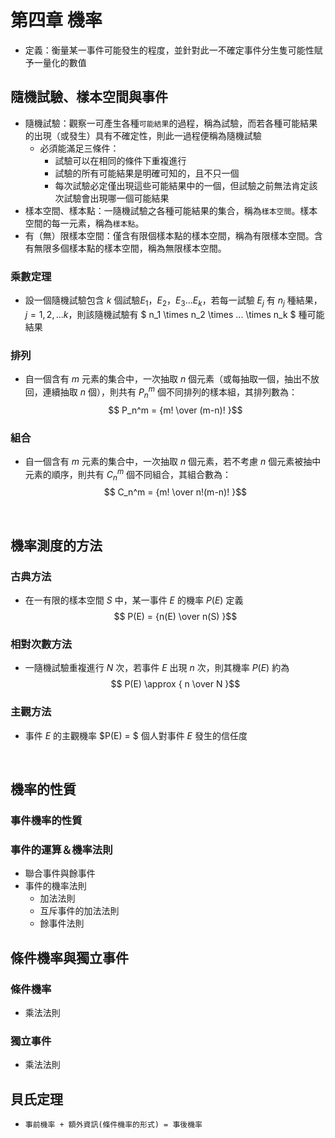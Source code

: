 # 第四章 機率
* 定義：衡量某一事件可能發生的程度，並針對此一不確定事件分生隻可能性賦予一量化的數值

## 隨機試驗、樣本空間與事件
* 隨機試驗：觀察一可產生各種`可能結果`的過程，稱為試驗，而若各種可能結果的出現（或發生）具有不確定性，則此一過程便稱為隨機試驗
   * 必須能滿足三條件：
        * 試驗可以在相同的條件下重複進行
        * 試驗的所有可能結果是明確可知的，且不只一個
        * 每次試驗必定僅出現這些可能結果中的一個，但試驗之前無法肯定該次試驗會出現哪一個可能結果
* 樣本空間、樣本點：一隨機試驗之各種可能結果的集合，稱為`樣本空間`。樣本空間的每一元素，稱為`樣本點`。
* 有（無）限樣本空間：僅含有限個樣本點的樣本空間，稱為有限樣本空間。含有無限多個樣本點的樣本空間，稱為無限樣本空間。

### 乘數定理
* 設一個隨機試驗包含 $k$ 個試驗$E_1$，$E_2$，$E_3$...$E_k$，若每一試驗 $E_j$ 有 $n_j$ 種結果，$j=1,2,...k$，則該隨機試驗有 $ n_1 \times n_2 \times ... \times n_k $ 種可能結果

### 排列
* 自一個含有 $m$ 元素的集合中，一次抽取 $n$ 個元素（或每抽取一個，抽出不放回，連續抽取 $n$ 個），則共有 $P_n^m$ 個不同排列的樣本組，其排列數為：
$$ P_n^m = {m! \over (m-n)! }$$

### 組合
* 自一個含有 $m$ 元素的集合中，一次抽取 $n$ 個元素，若不考慮 $n$ 個元素被抽中元素的順序，則共有 $C_n^m$ 個不同組合，其組合數為：
$$ C_n^m = {m! \over n!(m-n)! }$$

<br>

## 機率測度的方法

### 古典方法
* 在一有限的樣本空間 $S$ 中，某一事件 $E$ 的機率 $P(E)$ 定義
$$ P(E) = {n(E) \over n(S) }$$ 

### 相對次數方法
* 一隨機試驗重複進行 $N$ 次，若事件 $E$ 出現 $n$ 次，則其機率 $P(E)$ 約為
$$ P(E) \approx { n \over N }$$ 

### 主觀方法
* 事件 $E$ 的主觀機率 $P(E) = $ 個人對事件 $E$ 發生的信任度

<br>

## 機率的性質

### 事件機率的性質

### 事件的運算＆機率法則
  * 聯合事件與餘事件
  * 事件的機率法則
     * 加法法則
     * 互斥事件的加法法則
     * 餘事件法則


## 條件機率與獨立事件
### 條件機率
* 乘法法則

### 獨立事件
* 乘法法則

## 貝氏定理
* `事前機率 + 額外資訊(條件機率的形式) = 事後機率`

